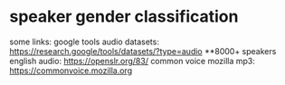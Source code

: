 # speaker gender classification
some links:
google tools audio datasets: https://research.google/tools/datasets/?type=audio
**8000+ speakers english audio: https://openslr.org/83/
common voice mozilla mp3: https://commonvoice.mozilla.org